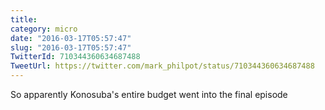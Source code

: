 ```yaml
---
title: 
category: micro
date: "2016-03-17T05:57:47"
slug: "2016-03-17T05:57:47"
TwitterId: 710344360634687488
TweetUrl: https://twitter.com/mark_philpot/status/710344360634687488
---
```


So apparently Konosuba's entire budget went into the final episode
